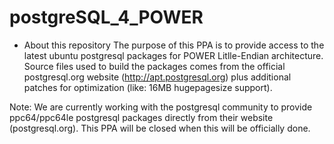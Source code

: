 # postgreSQL_4_POWER

+ About this repository
The purpose of this PPA is to provide access to the latest ubuntu postgresql packages for POWER Litlle-Endian architecture.
Source files used to build the packages comes from the official postgresql.org website (http://apt.postgresql.org) plus additional patches for optimization (like: 16MB hugepagesize support).

Note: We are currently working with the postgresql community to provide ppc64/ppc64le postgresql packages directly from their website (postgresql.org). This PPA will be closed when this will be officially done.

